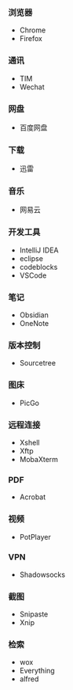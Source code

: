 
### 浏览器
* Chrome
* Firefox
### 通讯
* TIM
* Wechat
### 网盘
* 百度网盘
### 下载
* 迅雷
### 音乐
* 网易云
### 开发工具
* IntelliJ IDEA
* eclipse
* codeblocks
* VSCode
### 笔记
* Obsidian
* OneNote
### 版本控制
* Sourcetree
### 图床
* PicGo
### 远程连接
* Xshell
* Xftp
* MobaXterm
### PDF
* Acrobat
### 视频
* PotPlayer
### VPN
* Shadowsocks
### 截图
* Snipaste
* Xnip
### 检索
* wox
* Everything
* alfred